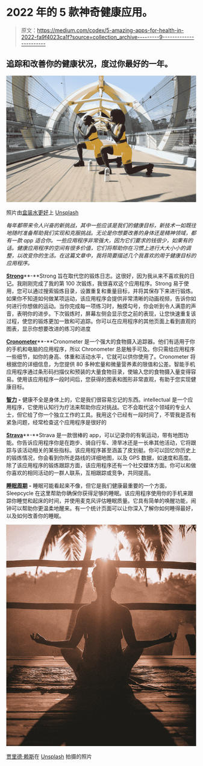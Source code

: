 # 2022 年的 5 款神奇健康应用。

> 原文：<https://medium.com/codex/5-amazing-apps-for-health-in-2022-fa9f4023ca1f?source=collection_archive---------9----------------------->

## 追踪和改善你的健康状况，度过你最好的一年。

![](img/b2312b328b5dc512a6ea4168018fc519.png)

照片由[盒装水更好](https://unsplash.com/@boxedwater?utm_source=medium&utm_medium=referral)上 [Unsplash](https://unsplash.com?utm_source=medium&utm_medium=referral)

*每年都带来令人兴奋的新挑战，其中一些应该是我们的健康目标，新技术一如既往地随时准备帮助我们实现和克服挑战。无论是你想要改善的身体还是精神领域，都有一款 app 适合你。一些应用程序非常强大，因为它们要求的钱很少，如果有的话。健康应用程序的空间有很多价值，它们将帮助你在习惯上进行大大小小的调整，以改变你的生活。在这篇文章中，我将简要描述几个我喜欢的用于健康目标的应用程序。*

[**Strong**](https://www.strong.app/)**-**Strong 旨在取代您的锻炼日志。这很好，因为我从来不喜欢我的日记。我刚刚完成了我的第 100 次锻炼，我很喜欢这个应用程序。Strong 易于使用，您可以通过搜索锻炼目录，设置重复和重量目标，并将其保存下来进行锻炼。如果你不知道如何做某项运动，该应用程序会提供非常清晰的动画视频，告诉你如何进行你想做的运动。当你完成每一项练习时，触摸勾号，你会听到令人满意的声音，表明你的进步。下次锻炼时，屏幕左侧会显示您之前的表现，让您快速重复该过程，使您的锻炼更加一致和可追踪。你可以在应用程序的其他页面上看到直观的图表，显示你想要改进的练习的进度

[**Cronometer**](https://cronometer.com/)**-**Cronometer 是一个强大的食物摄入追踪器。他们有适用于你的手机和电脑的应用程序，所以 Chronometer 总是触手可及。你只需给应用程序一些细节，如你的身高、体重和活动水平，它就可以供你使用了。Cronometer 将根据您的详细信息，为您提供 80 多种宏量和微量营养素的限值和公差。智能手机应用程序通过条形码扫描仪和预装的大量食物目录，使输入您的食物摄入量变得容易。使用该应用程序一段时间后，您获得的图表和图形非常直观，有助于您实现健康目标。

[**智力**](https://apps.apple.com/us/app/intellect-create-a-better-you/id1483308512) **-** 健康不全是身体上的，它是我们很容易忘记的东西。intellectual 是一个应用程序，它使用认知行为疗法来帮助你应对挑战。它不会取代这个领域的专业人士，但它给了你一个独立工作的工具。我用这个已经有一段时间了，不管我是否有紧急问题，经常检查这个应用程序是很好的

[**Strava**](https://www.strava.com/)**-**Strava 是一款很棒的 app，可以记录你的有氧运动，带有地图功能。你告诉应用程序你是在跑步、骑自行车、滑旱冰还是一长串其他活动，它将跟踪与该活动相关的某些指标。该应用程序甚至涵盖了皮划艇。你可以回忆你历史上的锻炼情况，你会看到你所走路线的详细地图，以及 GPS 数据，如速度和高度。除了该应用程序的锻炼跟踪方面，该应用程序还有一个社交媒体方面。你可以和做你喜欢的相同活动的一群人联系，互相跟踪或竞争，共同提高。

[**睡眠周期**](https://www.sleepcycle.com/) **-** 睡眠可能看起来不像，但它是我们健康最重要的一个方面，Sleepcycle 在这里帮助你确保你获得足够的睡眠。该应用程序使用你的手机来跟踪你睡觉和起床的时间，并使用麦克风评估睡眠质量。它具有简单的唤醒功能，闹钟可以帮助你更温柔地醒来。有一个统计页面可以让你深入了解你如何睡得最好，以及如何改善你的睡眠。

![](img/e6d209bf5689a3c35439221c3f226566.png)

[贾里德·赖斯](https://unsplash.com/@jareddrice?utm_source=medium&utm_medium=referral)在 [Unsplash](https://unsplash.com?utm_source=medium&utm_medium=referral) 拍摄的照片